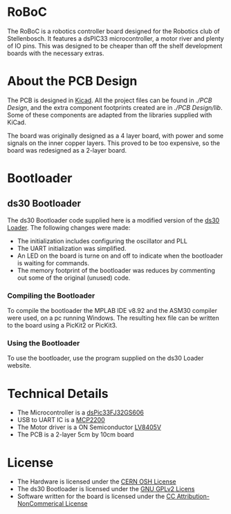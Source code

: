 # RoBoC
The RoBoC is a robotics controller board designed for the Robotics club of Stellenbosch. It features a dsPIC33 microcontroller, a motor river and plenty of IO pins. This was designed to be cheaper than off the shelf development boards with the necessary extras.

# About the PCB Design
The PCB is designed in [Kicad](www.kicad-pcb.org/). All the project files can be found in *./PCB Design*, and the extra component footprints created are in *./PCB Design/lib*. Some of these components are adapted from the libraries supplied with KiCad. 

The board was originally designed as a 4 layer board, with power and some signals on the inner copper layers. This proved to be too expensive, so the board was redesigned as a 2-layer board.

# Bootloader
## ds30 Bootloader
The ds30 Bootloader code supplied here is a modified version of the [ds30 Loader](http://picbootloader.com/). The following changes were made:

 - The initialization includes configuring the oscillator and PLL
 - The UART initialization was simplified.
 - An LED on the board is turne on and off to indicate when the bootloader is waiting for commands.
 - The memory footprint of the bootloader was reduces by commenting out some of the original (unused) code.

### Compiling the Bootloader
To compile the bootloader the MPLAB IDE v8.92 and the ASM30 compiler were used, on a pc running Windows. The resulting hex file can be written to the board using a PicKit2 or PicKit3.

### Using the Bootloader
To use the bootloader, use the program supplied on the ds30 Loader website.

# Technical Details
 - The Microcontroller is a [dsPic33FJ32GS606](http://www.microchip.com/wwwproducts/Devices.aspx?dDocName=en546851)
 - USB to UART IC is a [MCP2200](http://www.microchip.com/wwwproducts/devices.aspx?dDocName=en546923)
 - The Motor driver is a ON Semiconductor [LV8405V](http://www.onsemi.com/PowerSolutions/product.do?id=LV8405V)
 - The PCB is a 2-layer 5cm by 10cm board

# License
 - The Hardware is licensed under the [CERN OSH License ](http://www.ohwr.org/attachments/2388/cern_ohl_v_1_2.txt)
 - The ds30 Bootloader is licensed under the [GNU GPLv2 Licens](http://www.gnu.org/licenses/old-licenses/gpl-2.0.en.html)
 - Software written for the board is licensed under the [CC Attribution-NonCommerical License ](https://creativecommons.org/licenses/by-nc/2.0/legalcode)

